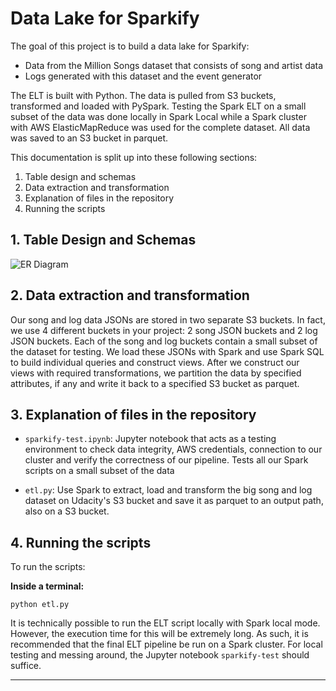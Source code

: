 # Data Lake for Sparkify

The goal of this project is to build a data lake for Sparkify:

* Data from the Million Songs dataset that consists of song and artist data
* Logs generated with this dataset and the event generator

The ELT is built with Python. The data is pulled from S3 buckets, transformed and loaded with PySpark. Testing the Spark ELT on a small subset of the data was done locally in Spark Local while a Spark cluster with AWS ElasticMapReduce was used for the complete dataset. All data was saved to an S3 bucket in parquet. 

This documentation is split up into these following sections:

1. Table design and schemas
2. Data extraction and transformation
3. Explanation of files in the repository
4. Running the scripts

## 1. Table Design and Schemas

![ER Diagram](https://i.imgur.com/8zYZVo3.png)

## 2. Data extraction and transformation

Our song and log data JSONs are stored in two separate S3 buckets. In fact, we use 4 different buckets in your project: 2 song JSON buckets and 2 log JSON buckets. Each of the song and log buckets contain a small subset of the dataset for testing. We load these JSONs with Spark and use Spark SQL to build individual queries and construct views. After we construct our views with required transformations, we partition the data by specified attributes, if any and write it back to a specified S3 bucket as parquet.


## 3. Explanation of files in the repository


* `sparkify-test.ipynb`: Jupyter notebook that acts as a testing environment to check data integrity, AWS credentials, connection to our cluster and verify the correctness of our pipeline. Tests all our Spark scripts on a small subset of the data

* `etl.py`: Use Spark to extract, load and transform the big song and log dataset on Udacity's S3 bucket and save it as parquet to an output path, also on a S3 bucket.

## 4. Running the scripts

To run the scripts:

**Inside a terminal:**

```
python etl.py
```

It is technically possible to run the ELT script locally with Spark local mode. However, the execution time for this will be extremely long. As such, it is recommended that the final ELT pipeline be run on a Spark cluster. For local testing and messing around, the Jupyter notebook `sparkify-test` should suffice.

----
